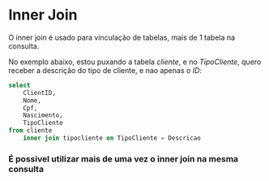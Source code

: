# Inner Join

O inner join é usado para vinculação de tabelas, mais de 1 tabela na consulta.

No exemplo abaixo, estou puxando a tabela *cliente*, e no *TipoCliente*, quero receber a descrição do tipo de cliente, e nao apenas o *ID*:

```SQL
select
    ClientID,
    Nome,
    Cpf,
    Nascimento,
    TipoCliente
from cliente
    inner join tipocliente on TipoCliente = Descricao

```

### É possivel utilizar mais de uma vez o inner join na mesma consulta